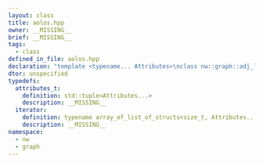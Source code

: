 ```yaml
---
layout: class
title: aolos.hpp
owner: __MISSING__
brief: __MISSING__
tags:
  - class
defined_in_file: aolos.hpp
declaration: "template <typename... Attributes>\nclass nw::graph::adj_list;"
dtor: unspecified
typedefs:
  attributes_t:
    definition: std::tuple<Attributes...>
    description: __MISSING__
  iterator:
    definition: typename array_of_list_of_structs<size_t, Attributes...>::outer_iterator
    description: __MISSING__
namespace:
  - nw
  - graph
---
```

